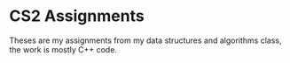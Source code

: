 # CS2 Assignments

Theses are my assignments from my data structures and algorithms class, the work is mostly C++ code.
